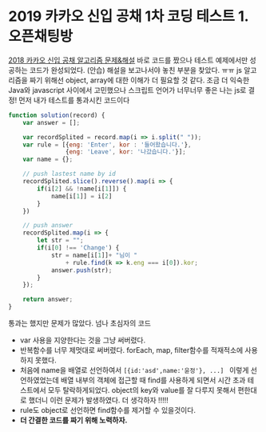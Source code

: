 # 2019 카카오 신입 공채 1차 코딩 테스트 1. 오픈채팅방

[2018 카카오 신입 공채 알고리즘 문제&해설](http://tech.kakao.com/2018/09/21/kakao-blind-recruitment-for2019-round-1/)
바로 코드를 짰으나 테스트 예제에서만 성공하는 코드가 완성되었다. (안습) 해설을 보고나서야 놓친 부분을 찾았다. ㅠㅠ
js 알고리즘을 짜기 위해선 object, array에 대한 이해가 더 필요할 것 같다. 조금 더 익숙한 Java와 javascript 사이에서 고민했으나 스크립트 언어가 너무너무 좋은 나는 js로 결정!
먼저 내가 테스트를 통과시킨 코드이다

```javascript
function solution(record) {
    var answer = [];

    var recordSplited = record.map(i => i.split(" "));
    var rule = [{eng: 'Enter', kor : '들어왔습니다.'},
                {eng: 'Leave', kor: '나갔습니다.'}];
    var name = {};

    // push lastest name by id
    recordSplited.slice().reverse().map(i => {
        if(i[2] && !name[i[1]]) {
            name[i[1]] = i[2]
        }
    })

    // push answer
    recordSplited.map(i => {
        let str = "";
        if(i[0] !== 'Change') {
            str = name[i[1]]+ "님이 "
                + rule.find(k => k.eng === i[0]).kor;
            answer.push(str);
        }
    });

    return answer;
}
```

통과는 했지만 문제가 많았다. 넘나 초심자의 코드
- var 사용을 지양한다는 것을 그냥 써버렸다. 
- 반복함수를 너무 제멋대로 써버렸다. forEach, map, filter함수를 적재적소에 사용하지 못했다.
- 처음에 name을 배열로 선언하여서 ```[{id:'asd',name:'윤정'}, ...] ``` 이렇게 선언하였었는데 배열 내부의 객체에 접근할 때 find를 사용하게 되면서 시간 초과 테스트에서 모두 탈락하게되었다. object의 key와 value를 잘 다루지 못해서 편한대로 했더니 이런 문제가 발생하였다. 더 생각하자 !!!!!
- rule도 object로 선언하면 find함수를 제거할 수 있을것이다.
- <b>더 간결한 코드를 짜기 위해 노력하자.</b>

